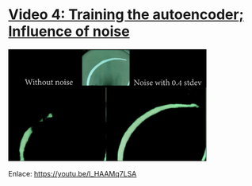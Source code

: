 # [**Video 4: Training the autoencoder; Influence of noise**][video]

<a title="Video 4: Training the autoencoder; Influence of noise" href="https://youtu.be/I_HAAMq7LSA" target="_blank"><img src="img/video4.png" alt="drawing" width="400"/></a>

Enlace: https://youtu.be/I_HAAMq7LSA

[video]: https://youtu.be/I_HAAMq7LSA